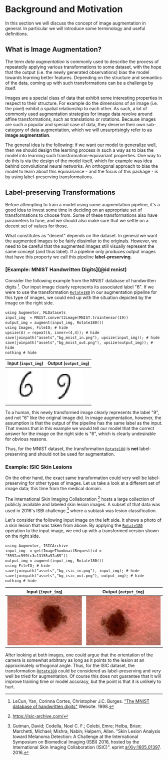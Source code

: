 # Background and Motivation

In this section we will discuss the concept of image augmentation
in general. In particular we will introduce some terminology and
useful definitions.

## What is Image Augmentation?

The term *data augmentation* is commonly used to describe the
process of repeatedly applying various transformations to some
dataset, with the hope that the output (i.e. the newly generated
observations) bias the model towards learning better features.
Depending on the structure and semantics of the data, coming up
with such transformations can be a challenge by itself.

Images are a special class of data that exhibit some interesting
properties in respect to their structure. For example do the
dimensions of an image (i.e. the pixel) exhibit a spatial
relationship to each other. As such, a lot of commonly used
augmentation strategies for image data revolve around affine
transformations, such as translations or rotations. Because
images are such a popular and special case of data, they deserve
their own sub-category of data augmentation, which we will
unsurprisingly refer to as **image augmentation**.

The general idea is the following: if we want our model to
generalize well, then we should design the learning process in
such a way as to bias the model into learning such
transformation-equivariant properties. One way to do this is via
the design of the model itself, which for example was idea behind
convolutional neural networks. An orthogonal approach to bias the
model to learn about this equivariance - and the focus of this
package - is by using label-preserving transformations.

## Label-preserving Transformations

Before attempting to train a model using some augmentation
pipeline, it's a good idea to invest some time in deciding on an
appropriate set of transformations to choose from. Some of these
transformations also have parameters to tune, and we should also
make sure that we settle on a decent set of values for those.

What constitutes as "decent" depends on the dataset. In general
we want the augmented images to be fairly dissimilar to the
originals. However, we need to be careful that the augmented
images still visually represent the same concept (and thus
label). If a pipeline only produces output images that have this
property we call this pipeline **label-preserving**.

### [Example: MNIST Handwritten Digits](@id mnist)

Consider the following example from the MNIST database of
handwritten digits [^MNIST1998]. Our input image clearly
represents its associated label "6". If we were to use the
transformation [`Rotate180`](@ref) in our augmentation pipeline
for this type of images, we could end up with the situation
depicted by the image on the right side.

```@example
using Augmentor, MLDatasets
input_img  = MNIST.convert2image(MNIST.traintensor(19))
output_img = augment(input_img, Rotate180())
using Images, FileIO; # hide
upsize(A) = repeat(A, inner=(4,4)); # hide
save(joinpath("assets","bg_mnist_in.png"), upsize(input_img)); # hide
save(joinpath("assets","bg_mnist_out.png"), upsize(output_img)); # hide
nothing # hide
```

Input (`input_img`)              | Output (`output_img`)
---------------------------------|------------------------------------
![input](assets/bg_mnist_in.png) | ![output](assets/bg_mnist_out.png)

To a human, this newly transformed image clearly represents the
label "9", and not "6" like the original image did. In image
augmentation, however, the assumption is that the output of the
pipeline has the same label as the input. That means that in this
example we would tell our model that the correct answer for the
image on the right side is "6", which is clearly undesirable for
obvious reasons.

Thus, for the MNIST dataset, the transformation
[`Rotate180`](@ref) is **not** label-preserving and should not be
used for augmentation.

[^MNIST1998]: LeCun, Yan, Corinna Cortes, Christopher J.C. Burges. ["The MNIST database of handwritten digits"](http://yann.lecun.com/exdb/mnist/) Website. 1998.

### Example: ISIC Skin Lesions

On the other hand, the exact same transformation could very well
be label-preserving for other types of images. Let us take a look
at a different set of image data; this time from the medical
domain.

The International Skin Imaging Collaboration [^ISIC] hosts a
large collection of publicly available and labeled skin lesion
images. A subset of that data was used in 2016's ISBI challenge
[^ISBI2016] where a subtask was lesion classification.

Let's consider the following input image on the left side. It
shows a photo of a skin lesion that was taken from above. By
applying the [`Rotate180`](@ref) operation to the input image, we
end up with a transformed version shown on the right side.

```@example
using Augmentor, ISICArchive
input_img  = get(ImageThumbnailRequest(id = "5592ac599fc3c13155a57a85"))
output_img = augment(input_img, Rotate180())
using FileIO; # hide
save(joinpath("assets","bg_isic_in.png"), input_img); # hide
save(joinpath("assets","bg_isic_out.png"), output_img); # hide
nothing # hide
```

Input (`input_img`)             | Output (`output_img`)
--------------------------------|-----------------------------------
![input](assets/bg_isic_in.png) | ![output](assets/bg_isic_out.png)

After looking at both images, one could argue that the
orientation of the camera is somewhat arbitrary as long as it
points to the lesion at an approximately orthogonal angle. Thus,
for the ISIC dataset, the transformation [`Rotate180`](@ref)
could be considered as label-preserving and very well be tried
for augmentation. Of course this does not guarantee that it will
improve training time or model accuracy, but the point is that it
is unlikely to hurt.

[^ISIC]: https://isic-archive.com/

[^ISBI2016]: Gutman, David; Codella, Noel C. F.; Celebi, Emre; Helba, Brian; Marchetti, Michael; Mishra, Nabin; Halpern, Allan. "Skin Lesion Analysis toward Melanoma Detection: A Challenge at the International Symposium on Biomedical Imaging (ISBI) 2016, hosted by the International Skin Imaging Collaboration (ISIC)". eprint [arXiv:1605.01397](https://arxiv.org/abs/1605.01397). 2016.
